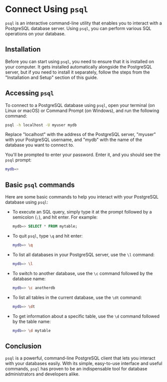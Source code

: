 # Connect Using `psql`

`psql` is an interactive command-line utility that enables you to interact with a PostgreSQL database server. Using `psql`, you can perform various SQL operations on your database.

## Installation

Before you can start using `psql`, you need to ensure that it is installed on your computer. It gets installed automatically alongside the PostgreSQL server, but if you need to install it separately, follow the steps from the "Installation and Setup" section of this guide.

## Accessing `psql`

To connect to a PostgreSQL database using `psql`, open your terminal (on Linux or macOS) or Command Prompt (on Windows), and run the following command:

```bash
psql -h localhost -U myuser mydb
```

Replace "localhost" with the address of the PostgreSQL server, "myuser" with your PostgreSQL username, and "mydb" with the name of the database you want to connect to.

You'll be prompted to enter your password. Enter it, and you should see the `psql` prompt:

```bash
mydb=>
```

## Basic `psql` commands

Here are some basic commands to help you interact with your PostgreSQL database using `psql`:

- To execute an SQL query, simply type it at the prompt followed by a semicolon (`;`), and hit enter. For example:

  ```SQL
  mydb=> SELECT * FROM mytable;
  ```

- To quit `psql`, type `\q` and hit enter:

  ```bash
  mydb=> \q
  ```

- To list all databases in your PostgreSQL server, use the `\l` command:

  ```bash
  mydb=> \l
  ```

- To switch to another database, use the `\c` command followed by the database name:

  ```bash
  mydb=> \c anotherdb
  ```

- To list all tables in the current database, use the `\dt` command:

  ```bash
  mydb=> \dt
  ```

- To get information about a specific table, use the `\d` command followed by the table name:

  ```bash
  mydb=> \d mytable
  ```

## Conclusion

`psql` is a powerful, command-line PostgreSQL client that lets you interact with your databases easily. With its simple, easy-to-use interface and useful commands, `psql` has proven to be an indispensable tool for database administrators and developers alike.